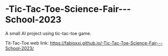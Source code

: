 # -Tic-Tac-Toe-Science-Fair---School-2023
A small AI project using tic-tac-toe game.

Tit-Tac-Toe web link: https://fabioxxi.github.io/-Tic-Tac-Toe-Science-Fair---School-2023/
